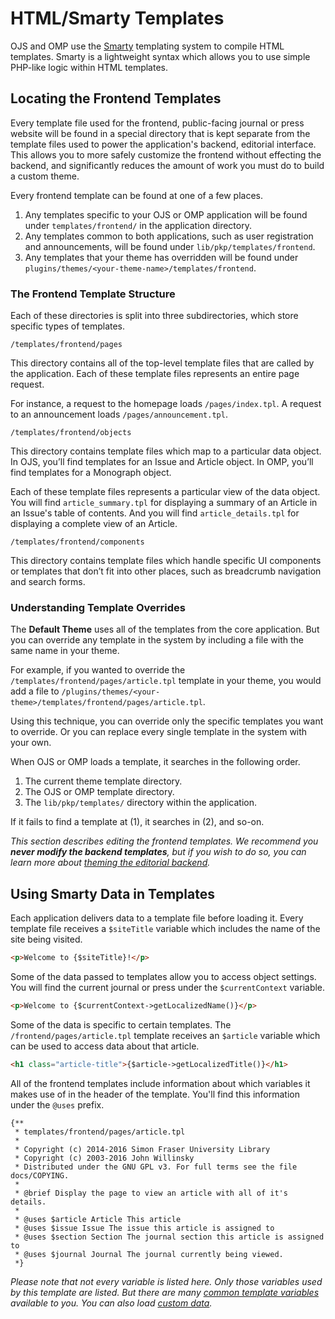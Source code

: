 # HTML/Smarty Templates

OJS and OMP use the [Smarty](http://www.smarty.net/) templating system to compile HTML templates. Smarty is a lightweight syntax which allows you to use simple PHP-like logic within HTML templates.

## Locating the Frontend Templates

Every template file used for the frontend, public-facing journal or press website will be found in a special directory that is kept separate from the template files used to power the application's backend, editorial interface. This allows you to more safely customize the frontend without effecting the backend, and significantly reduces the amount of work you must do to build a custom theme.

Every frontend template can be found at one of a few places.

1. Any templates specific to your OJS or OMP application will be found under `templates/frontend/` in the application directory.
2. Any templates common to both applications, such as user registration and announcements, will be found under `lib/pkp/templates/frontend`.
3. Any templates that your theme has overridden will be found under `plugins/themes/<your-theme-name>/templates/frontend`.


### The Frontend Template Structure
Each of these directories is split into three subdirectories, which store specific types of templates.

`/templates/frontend/pages`

This directory contains all of the top-level template files that are called by the application. Each of these template files represents an entire page request.

For instance, a request to the homepage loads `/pages/index.tpl`. A request to an announcement loads `/pages/announcement.tpl`.

`/templates/frontend/objects`

This directory contains template files which map to a particular data object. In OJS, you’ll find templates for an Issue and Article object. In OMP, you’ll find templates for a Monograph object.

Each of these template files represents a particular view of the data object. You will find `article_summary.tpl` for displaying a summary of an Article in an Issue's table of contents. And you will find `article_details.tpl` for displaying a complete view of an Article.

`/templates/frontend/components`

This directory contains template files which handle specific UI components or templates that don’t fit into other places, such as breadcrumb navigation and search forms.

### Understanding Template Overrides

The **Default Theme** uses all of the templates from the core application. But you can override any template in the system by including a file with the same name in your theme.

For example, if you wanted to override the `/templates/frontend/pages/article.tpl` template in your theme, you would add a file to `/plugins/themes/<your-theme>/templates/frontend/pages/article.tpl`.

Using this technique, you can override only the specific templates you want to override. Or you can replace every single template in the system with your own.

When OJS or OMP loads a template, it searches in the following order.

1. The current theme template directory.
2. The OJS or OMP template directory.
3. The `lib/pkp/templates/` directory within the application.

If it fails to find a template at (1), it searches in (2), and so-on.

*This section describes editing the frontend templates. We recommend you **never modify the backend templates**, but if you wish to do so, you can learn more about [theming the editorial backend](theme-backend.md).*

## Using Smarty Data in Templates

Each application delivers data to a template file before loading it. Every template file receives a `$siteTitle` variable which includes the name of the site being visited.

```html
<p>Welcome to {$siteTitle}!</p>
```

Some of the data passed to templates allow you to access object settings. You will find the current journal or press under the `$currentContext` variable.

```html
<p>Welcome to {$currentContext->getLocalizedName()}</p>
```

Some of the data is specific to certain templates. The `/frontend/pages/article.tpl` template receives an `$article` variable which can be used to access data about that article.

```html
<h1 class="article-title">{$article->getLocalizedTitle()}</h1>
```

All of the frontend templates include information about which variables it makes use of in the header of the template. You'll find this information under the `@uses` prefix.

```smarty
{**
 * templates/frontend/pages/article.tpl
 *
 * Copyright (c) 2014-2016 Simon Fraser University Library
 * Copyright (c) 2003-2016 John Willinsky
 * Distributed under the GNU GPL v3. For full terms see the file docs/COPYING.
 *
 * @brief Display the page to view an article with all of it's details.
 *
 * @uses $article Article This article
 * @uses $issue Issue The issue this article is assigned to
 * @uses $section Section The journal section this article is assigned to
 * @uses $journal Journal The journal currently being viewed.
 *}
```

*Please note that not every variable is listed here. Only those variables used by this template are listed. But there are many [common template variables](template-variables.md) available to you. You can also load [custom data](advanced-custom-data.md).*
